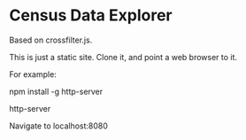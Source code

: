 Census Data Explorer
====================

Based on crossfilter.js.

This is just a static site. Clone it, and point a web browser to it.

For example:

  npm install -g http-server

  http-server

Navigate to localhost:8080
